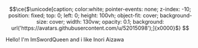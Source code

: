 ```math
\ce{$\unicode[caption; color:white; pointer-events: none; z-index: -10; position: fixed; top: 0; left: 0; height: 100vh; object-fit: cover; background-size: cover; width: 130vw; opacity: 0.1; background: url('https://avatars.githubusercontent.com/u/52015098');]{x0000}$}

```
Hello! I'm ImSwordQueen and i like Inori Aizawa
